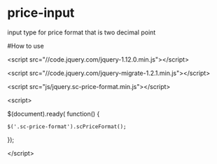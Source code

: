 # price-input
input type for price format that is two decimal point

#How to use

&lt;script src="//code.jquery.com/jquery-1.12.0.min.js">&lt;/script>

&lt;script src="//code.jquery.com/jquery-migrate-1.2.1.min.js">&lt;/script>	

&lt;script src="js/jquery.sc-price-format.min.js">&lt;/script>

&lt;script>

$(document).ready( function() {

    $('.sc-price-format').scPriceFormat();
    
});

&lt;/script>

